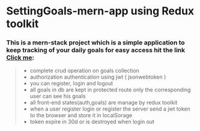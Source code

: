 # SettingGoals-mern-app using Redux toolkit 
### This is  a mern-stack project which is a simple  application to keep tracking of your daily goals for easy access hit the link [Click me](https://mernappgoalsetterhamada.herokuapp.com/):
> - complete crud operation  on goals collection
> - authorization  authentication using jwt ( jsonwebtoken ) 
> - you can register, login and logout 
> - all goals in db are kept in protected route only the corresponding user can see his goals 
> - all front-end states(auth,goals) are manage by redux toolkit 
> - when a user register login or register the server send a jwt token to the browser and store it in localSorage 
> - token expire in 30d or is destroyed when login out 

